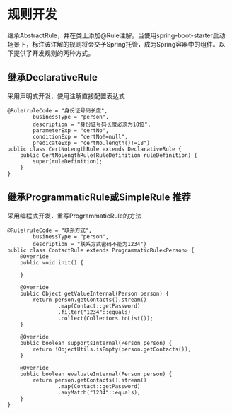 # 规则开发

继承AbstractRule，并在类上添加@Rule注解。当使用spring-boot-starter启动场景下，标注该注解的规则将会交予Spring托管，成为Spring容器中的组件。以下提供了开发规则的两种方式。

## 继承DeclarativeRule

采用声明式开发，使用注解直接配置表达式

```java:line-numbers
@Rule(ruleCode = "身份证号码长度",
        businessType = "person",
        description = "身份证号码长度必须为18位",
        parameterExp = "certNo",
        conditionExp = "certNo!=null",
        predicateExp = "certNo.length()!=18")
public class CertNoLengthRule extends DeclarativeRule {
    public CertNoLengthRule(RuleDefinition ruleDefinition) {
        super(ruleDefinition);
    }
}
```

## 继承ProgrammaticRule或SimpleRule <Badge type="tip">推荐</Badge>

采用编程式开发，重写ProgrammaticRule的方法

```java:line-numbers
@Rule(ruleCode = "联系方式",
        businessType = "person",
        description = "联系方式密码不能为1234")
public class ContactRule extends ProgrammaticRule<Person> {
    @Override
    public void init() {

    }

    @Override
    public Object getValueInternal(Person person) {
        return person.getContacts().stream()
                .map(Contact::getPassword)
                .filter("1234"::equals)
                .collect(Collectors.toList());
    }

    @Override
    public boolean supportsInternal(Person person) {
        return !ObjectUtils.isEmpty(person.getContacts());
    }

    @Override
    public boolean evaluateInternal(Person person) {
        return person.getContacts().stream()
                .map(Contact::getPassword)
                .anyMatch("1234"::equals);
    }
}
```
